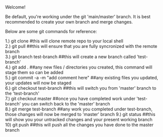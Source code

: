Welcome!

Be default, you're working under the git 'main/master' branch. It is best recommended to create your own branch and merge changes.

Below are some git commands for reference:

1.) git clone <insert repo.git>   #this will clone remote repo to your local shell  
2.) git pull  ##this will ensure that you are fully syncronized with the remote branch   
3.) git branch test-branch  ##this will create a new branch called 'test-branch'  
4.) git add .  ##any new files / directories you created, this command will stage them so can be added  
5.) git commit -a -m "add comment here"  ##any existing files you updated, your updates will now be staged  
6.) git checkout test-branch  ##this will switch you from 'master' branch to the 'test-branch'  
7.) git checkout master  ##once you have completed work under 'test-branch' you can switch back to the 'master' branch  
8.) git merge test-branch  ##any work you completed under test-branch, those changes will now be merged to 'master' branch
9.) git status  ##this will show you your untracked changes and your present working branch    
10) git push  ##this will push all the changes you have done to the master branch  

